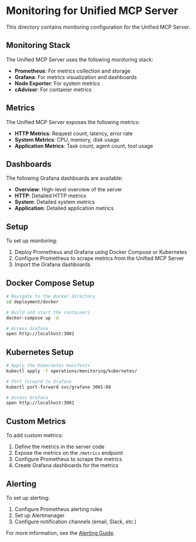 # Monitoring for Unified MCP Server

This directory contains monitoring configuration for the Unified MCP Server.

## Monitoring Stack

The Unified MCP Server uses the following monitoring stack:

- **Prometheus**: For metrics collection and storage
- **Grafana**: For metrics visualization and dashboards
- **Node Exporter**: For system metrics
- **cAdvisor**: For container metrics

## Metrics

The Unified MCP Server exposes the following metrics:

- **HTTP Metrics**: Request count, latency, error rate
- **System Metrics**: CPU, memory, disk usage
- **Application Metrics**: Task count, agent count, tool usage

## Dashboards

The following Grafana dashboards are available:

- **Overview**: High-level overview of the server
- **HTTP**: Detailed HTTP metrics
- **System**: Detailed system metrics
- **Application**: Detailed application metrics

## Setup

To set up monitoring:

1. Deploy Prometheus and Grafana using Docker Compose or Kubernetes
2. Configure Prometheus to scrape metrics from the Unified MCP Server
3. Import the Grafana dashboards

## Docker Compose Setup

```bash
# Navigate to the docker directory
cd deployment/docker

# Build and start the containers
docker-compose up -d

# Access Grafana
open http://localhost:3001
```

## Kubernetes Setup

```bash
# Apply the Kubernetes manifests
kubectl apply -f operations/monitoring/kubernetes/

# Port forward to Grafana
kubectl port-forward svc/grafana 3001:80

# Access Grafana
open http://localhost:3001
```

## Custom Metrics

To add custom metrics:

1. Define the metrics in the server code
2. Expose the metrics on the `/metrics` endpoint
3. Configure Prometheus to scrape the metrics
4. Create Grafana dashboards for the metrics

## Alerting

To set up alerting:

1. Configure Prometheus alerting rules
2. Set up Alertmanager
3. Configure notification channels (email, Slack, etc.)

For more information, see the [Alerting Guide](../alerting/README.md).

